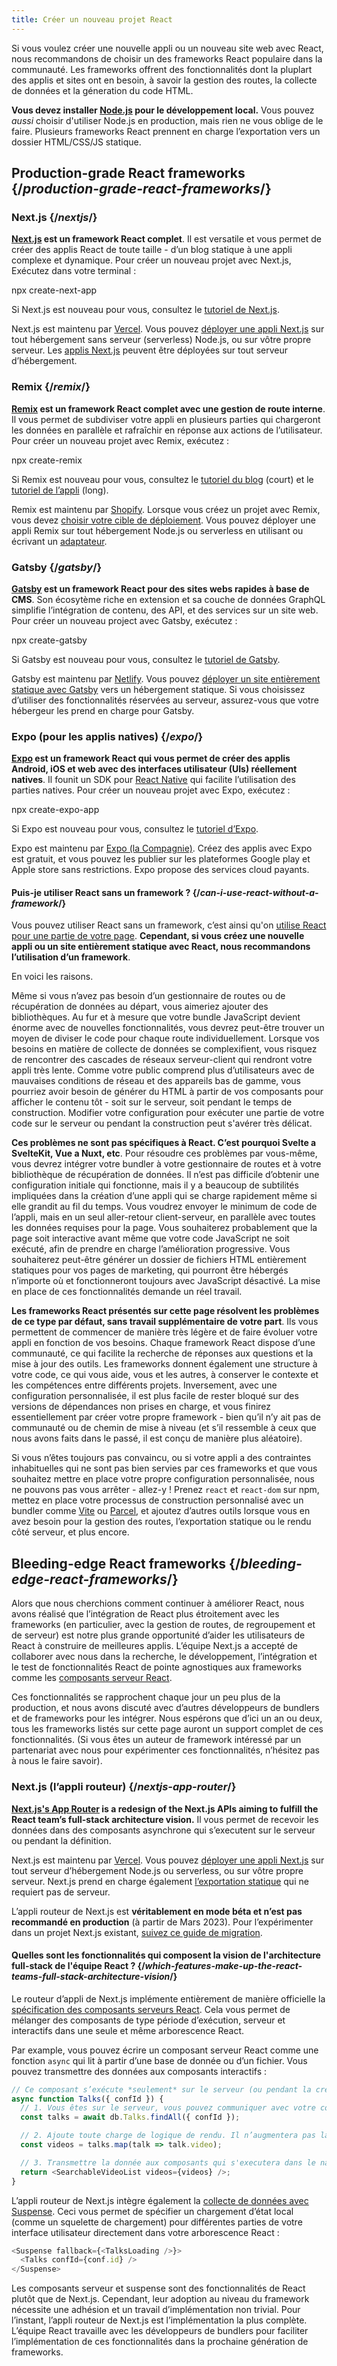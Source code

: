 ```yaml
---
title: Créer un nouveau projet React
---
```


<Intro>

Si vous voulez créer une nouvelle appli ou un nouveau site web avec React, nous recommandons de choisir un des frameworks React populaire dans la communauté. Les frameworks offrent des fonctionnalités dont la pluplart des applis et sites ont en besoin, à savoir la gestion des routes, la collecte de données et la géneration du code HTML.

</Intro>

<Note>

**Vous devez installer [Node.js](https://nodejs.org/en/) pour le développement local.** Vous pouvez *aussi* choisir d'utiliser Node.js en production, mais rien ne vous oblige de le faire. Plusieurs frameworks React prennent en charge l’exportation vers un dossier HTML/CSS/JS statique.

</Note>

## Production-grade React frameworks {/*production-grade-react-frameworks*/}

### Next.js {/*nextjs*/}

**[Next.js](https://nextjs.org/) est un framework React complet**. Il est versatile et vous permet de créer des applis React de toute taille - d’un blog statique à une appli complexe et dynamique. Pour créer un nouveau projet avec Next.js, Exécutez dans votre terminal :

<TerminalBlock>
npx create-next-app
</TerminalBlock>

Si Next.js est nouveau pour vous, consultez le [tutoriel de Next.js](https://nextjs.org/learn/foundations/about-nextjs).

Next.js est maintenu par [Vercel](https://vercel.com/). Vous pouvez  [déployer une appli Next.js](https://nextjs.org/docs/deployment) sur tout hébergement sans serveur (serverless) Node.js, ou sur vôtre propre serveur. Les [applis Next.js](https://nextjs.org/docs/advanced-features/static-html-export) peuvent être déployées sur tout serveur d’hébergement.

### Remix {/*remix*/}

**[Remix](https://remix.run/) est un framework React complet avec une gestion de route interne**. Il vous permet de subdiviser votre appli en plusieurs parties qui chargeront les données en parallèle et rafraîchir en réponse aux actions de l’utilisateur. Pour créer un nouveau projet avec Remix, exécutez :

<TerminalBlock>
npx create-remix
</TerminalBlock>

Si Remix est nouveau pour vous, consultez le [tutoriel du blog](https://remix.run/docs/en/main/tutorials/blog) (court) et le [tutoriel de l’appli](https://remix.run/docs/en/main/tutorials/jokes) (long).

Remix est maintenu par [Shopify](https://www.shopify.com/). Lorsque vous créez un projet avec Remix, vous devez [choisir votre cible de déploiement](https://remix.run/docs/en/main/guides/deployment). Vous pouvez déployer une appli Remix sur tout hébergement Node.js ou serverless en utilisant ou écrivant un [adaptateur](https://remix.run/docs/en/main/other-api/adapter).

### Gatsby {/*gatsby*/}

**[Gatsby](https://www.gatsbyjs.com/) est un framework React pour des sites webs rapides à base de CMS**. Son écosytème riche en extension et sa couche de données GraphQL simplifie l’intégration de contenu, des API, et des services sur un site web. Pour créer un nouveau project avec Gatsby, exécutez :

<TerminalBlock>
npx create-gatsby
</TerminalBlock>

Si Gatsby est nouveau pour vous, consultez le [tutoriel de Gatsby](https://www.gatsbyjs.com/docs/tutorial/).

Gatsby est maintenu par [Netlify](https://www.netlify.com/). Vous pouvez [déployer un site  entièrement statique avec Gatsby](https://www.gatsbyjs.com/docs/how-to/previews-deploys-hosting) vers un hébergement statique. Si vous choisissez d’utiliser des fonctionnalités réservées au serveur, assurez-vous que votre hébergeur les prend en charge pour Gatsby.

### Expo (pour les applis natives) {/*expo*/}

**[Expo](https://expo.dev/) est un framework React qui vous permet de créer des applis Android, iOS et web avec des interfaces utilisateur (UIs) réellement natives**. Il founit un SDK pour [React Native](https://reactnative.dev/) qui facilite l’utilisation des parties natives.
Pour créer un nouveau projet avec Expo, exécutez :

<TerminalBlock>
npx create-expo-app
</TerminalBlock>

Si Expo est nouveau pour vous, consultez le [tutoriel d’Expo](https://docs.expo.dev/tutorial/introduction/).

Expo est maintenu par [Expo (la Compagnie)](https://expo.dev/about). Créez des applis avec Expo est gratuit, et vous pouvez les publier sur les plateformes Google play et Apple store sans restrictions. Expo propose des services cloud payants.

<DeepDive>

#### Puis-je utiliser React sans un framework ? {/*can-i-use-react-without-a-framework*/}

Vous pouvez utiliser React sans un framework, c’est ainsi qu'on [utilise React pour une partie de votre page](/learn/add-react-to-an-existing-project#using-react-for-a-part-of-your-existing-page). **Cependant, si vous créez une nouvelle appli ou un site entièrement statique avec React, nous recommandons l’utilisation d’un framework**.

En voici les raisons.

Même si vous n’avez pas besoin d’un gestionnaire de routes ou de récupération de données au départ, vous aimeriez ajouter des bibliothèques. Au fur et à mesure que votre bundle JavaScript devient énorme avec de nouvelles fonctionnalités, vous devrez peut-être trouver un moyen de diviser le code pour chaque route individuellement. Lorsque vos besoins en matière de collecte de données se complexifient, vous risquez de rencontrer des cascades de réseaux serveur-client qui rendront votre appli très lente. Comme votre public comprend plus d’utilisateurs avec de mauvaises conditions de réseau et des appareils bas de gamme, vous pourriez avoir besoin de générer du HTML à partir de vos composants pour afficher le contenu tôt - soit sur le serveur, soit pendant le temps de construction. Modifier votre configuration pour exécuter une partie de votre code sur le serveur ou pendant la construction peut s'avérer très délicat.

**Ces problèmes ne sont pas spécifiques à React. C’est pourquoi Svelte a SvelteKit, Vue a Nuxt, etc**. Pour résoudre ces problèmes par vous-même, vous devrez intégrer votre bundler à votre gestionnaire de routes et à votre bibliothèque de récupération de données. Il n’est pas difficile d’obtenir une configuration initiale qui fonctionne, mais il y a beaucoup de subtilités impliquées dans la création d’une appli qui se charge rapidement même si elle grandit au fil du temps. Vous voudrez envoyer le minimum de code de l’appli, mais en un seul aller-retour client-serveur, en parallèle avec toutes les données requises pour la page. Vous souhaiterez probablement que la page soit interactive avant même que votre code JavaScript ne soit exécuté, afin de prendre en charge l’amélioration progressive. Vous souhaiterez peut-être générer un dossier de fichiers HTML entièrement statiques pour vos pages de marketing, qui pourront être hébergés n’importe où et fonctionneront toujours avec JavaScript désactivé. La mise en place de ces fonctionnalités demande un réel travail.

**Les frameworks React présentés sur cette page résolvent les problèmes de ce type par défaut, sans travail supplémentaire de votre part**. Ils vous permettent de commencer de manière très légère et de faire évoluer votre appli en fonction de vos besoins. Chaque framework React dispose d’une communauté, ce qui facilite la recherche de réponses aux questions et la mise à jour des outils. Les frameworks donnent également une structure à votre code, ce qui vous aide, vous et les autres, à conserver le contexte et les compétences entre différents projets. Inversement, avec une configuration personnalisée, il est plus facile de rester bloqué sur des versions de dépendances non prises en charge, et vous finirez essentiellement par créer votre propre framework - bien qu’il n’y ait pas de communauté ou de chemin de mise à niveau (et s’il ressemble à ceux que nous avons faits dans le passé, il est conçu de manière plus aléatoire).

Si vous n’êtes toujours pas convaincu, ou si votre appli a des contraintes inhabituelles qui ne sont pas bien servies par ces frameworks et que vous souhaitez mettre en place votre propre configuration personnalisée, nous ne pouvons pas vous arrêter - allez-y ! Prenez `react` et `react-dom` sur npm, mettez en place votre processus de construction personnalisé avec un bundler comme [Vite](https://vitejs.dev/) ou [Parcel](https://parceljs.org/), et ajoutez d’autres outils lorsque vous en avez besoin pour la gestion des routes, l’exportation statique ou le rendu côté serveur, et plus encore.
</DeepDive>

## Bleeding-edge React frameworks {/*bleeding-edge-react-frameworks*/}

Alors que nous cherchions comment continuer à améliorer React, nous avons réalisé que l’intégration de React plus étroitement avec les frameworks (en particulier, avec la gestion de routes, de regroupement et de serveur) est notre plus grande opportunité d’aider les utilisateurs de React à construire de meilleures applis. L’équipe Next.js a accepté de collaborer avec nous dans la recherche, le développement, l’intégration et le test de fonctionnalités React de pointe agnostiques aux frameworks comme les [composants serveur React](/blog/2023/03/22/react-labs-what-we-have-been-working-on-march-2023#react-server-components).

Ces fonctionnalités se rapprochent chaque jour un peu plus de la production, et nous avons discuté avec d’autres développeurs de bundlers et de frameworks pour les intégrer. Nous espérons que d’ici un an ou deux, tous les frameworks listés sur cette page auront un support complet de ces fonctionnalités. (Si vous êtes un auteur de framework intéressé par un partenariat avec nous pour expérimenter ces fonctionnalités, n’hésitez pas à nous le faire savoir).

### Next.js (l’appli routeur) {/*nextjs-app-router*/}

**[Next.js's App Router](https://beta.nextjs.org/docs/getting-started) is a redesign of the Next.js APIs aiming to fulfill the React team’s full-stack architecture vision.** Il vous permet de recevoir les données dans des composants asynchrone qui s’executent sur le serveur ou pendant la définition.

Next.js est maintenu par [Vercel](https://vercel.com/). Vous pouvez [déployer une appli Next.js](https://nextjs.org/docs/deployment) sur tout serveur d’hébergement Node.js ou serverless, ou sur vôtre propre serveur. Next.js prend en charge également [l’exportation statique](https://beta.nextjs.org/docs/configuring/static-export) qui ne requiert pas de serveur.
<Pitfall>

L’appli routeur de Next.js est **véritablement en mode béta et n’est pas recommandé en production** (à partir de Mars 2023). Pour l’expérimenter dans un projet Next.js existant, [suivez ce guide de migration](https://beta.nextjs.org/docs/upgrade-guide#migrating-from-pages-to-app).

</Pitfall>

<DeepDive>

#### Quelles sont les fonctionnalités qui composent la vision de l'architecture full-stack de l'équipe React ? {/*which-features-make-up-the-react-teams-full-stack-architecture-vision*/}

Le routeur d’appli de Next.js implémente entièrement de manière officielle la [spécification des composants serveurs React](https://github.com/reactjs/rfcs/blob/main/text/0188-server-components.md). Cela vous permet de mélanger des composants de type période d’exécution, serveur et interactifs dans une seule et même arborescence React.

Par example, vous pouvez écrire un composant serveur React comme une fonction `async` qui lit à partir d’une base de donnée ou d’un fichier. Vous pouvez transmettre des données aux composants interactifs :

```js
// Ce composant s’exécute *seulement* sur le serveur (ou pendant la création).
async function Talks({ confId }) {
  // 1. Vous êtes sur le serveur, vous pouvez communiquer avec votre couche de donné. L’API n'est pas necessaire.
  const talks = await db.Talks.findAll({ confId });

  // 2. Ajoute toute charge de logique de rendu. Il n’augmentera pas la taille de votre bundle JavaScript.
  const videos = talks.map(talk => talk.video);

  // 3. Transmettre la donnée aux composants qui s'executera dans le navigateur.
  return <SearchableVideoList videos={videos} />;
}
```

L’appli routeur de Next.js intègre également la [collecte de données avec Suspense](/blog/2022/03/29/react-v18#suspense-in-data-frameworks). Ceci vous permet de spécifier un chargement d’état local (comme un squelette de chargement) pour différentes parties de votre interface utilisateur directement dans votre arborescence React : 

```js
<Suspense fallback={<TalksLoading />}>
  <Talks confId={conf.id} />
</Suspense>
```

Les composants serveur et suspense sont des fonctionnalités de React plutôt que de Next.js. Cependant, leur adoption au niveau du framework nécessite une adhésion et un travail d’implémentation non trivial. Pour l’instant, l’appli routeur de Next.js est l’implémentation la plus complète. L’équipe React travaille avec les développeurs de bundlers pour faciliter l’implémentation de ces fonctionnalités dans la prochaine génération de frameworks.

</DeepDive>
